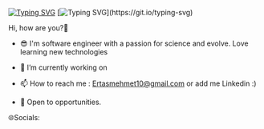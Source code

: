 [![Typing SVG](https://readme-typing-svg.demolab.com?font=Fira+Code&size=150&duration=2000&pause=1000&center=do%C4%9Fru&vCenter=do%C4%9Fru&repeat=YANLI%C5%9E&width=5000&height=500&lines=I'm+Mehmet+Ertas;Software+Engineer+in+Turkey)](https://git.io/typing-svg)
[![Typing SVG](https://readme-typing-svg.demolab.com?font=Fira+Code&duration=100&pause=1000&width=435&lines=__________________________________)](https://git.io/typing-svg)
   
Hi, how are you?👋

* 😎 I'm software engineer with a passion for science and evolve. Love learning new technologies 

* 🌱 I’m currently working on

* 📫 How to reach me : Ertasmehmet10@gmail.com or add me Linkedin :)

* 👯 Open to opportunities.

🌐Socials:





